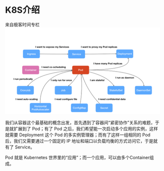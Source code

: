 # K8S介绍
来自极客时间专栏
![img.png](../../images/handbook/k8s/img.png)

我们从容器这个最基础的概念出发，首先遇到了容器间“紧密协作”关系的难题，于是就扩展到了 Pod；有了 Pod 之后，我们希望能一次启动多个应用的实例，这样就需要 Deployment 这个 Pod 的多实例管理器；而有了这样一组相同的 Pod 后，我们又需要通过一个固定的 IP 地址和端口以负载均衡的方式访问它，于是就有了 Service。

Pod 就是 Kubernetes 世界里的“应用”；而一个应用，可以由多个Container组成。
